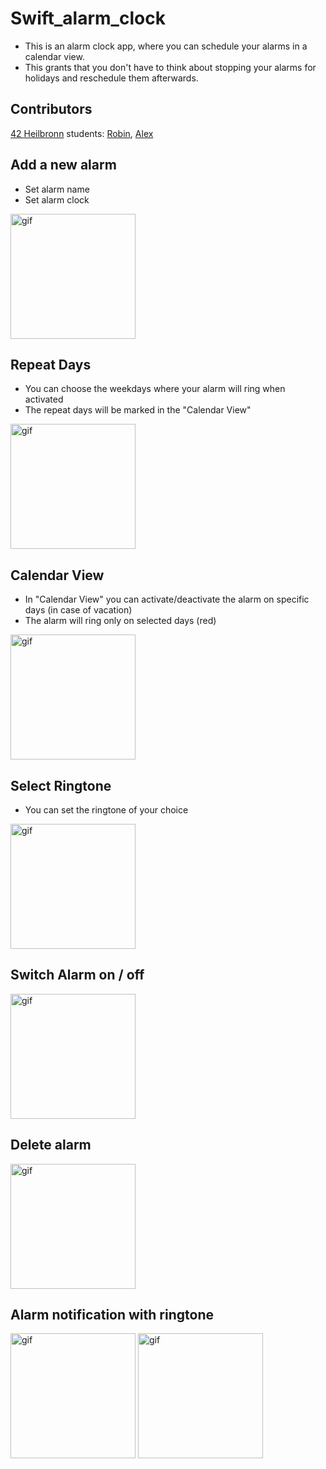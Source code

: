 # Swift_alarm_clock
* This is an alarm clock app, where you can schedule your alarms in a calendar view.  
* This grants that you don't have to think about stopping your alarms for holidays and reschedule them afterwards.

## Contributors
[42 Heilbronn](https://www.42heilbronn.de/en/) students:
[Robin](https://github.com/Radel-24), [Alex](https://github.com/42akurz)

## Add a new alarm
* Set alarm name
* Set alarm clock
<img src="images/work_name_time.gif" alt="gif" width="200"/>

## Repeat Days
* You can choose the weekdays where your alarm will ring when activated
* The repeat days will be marked in the "Calendar View"
<img src="images/work_repeat_days.gif" alt="gif" width="200"/>

## Calendar View
* In "Calendar View" you can activate/deactivate the alarm on specific days (in case of vacation)
* The alarm will ring only on selected days (red) 
<img src="images/work_calendar.gif" alt="gif" width="200"/>

## Select Ringtone
* You can set the ringtone of your choice
<img src="images/work_ringtone.gif" alt="gif" width="200"/>

## Switch Alarm on / off
<img src="images/on_off.gif" alt="gif" width="200"/>

## Delete alarm
<img src="images/delete.gif" alt="gif" width="200"/>

## Alarm notification with ringtone
<p align="left">
<img src="images/home_screen.gif" alt="gif" width="200"/>
<img src="images/lock_screen.gif" alt="gif" width="200"/>
</p>
